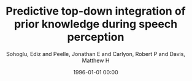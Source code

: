 ---
layout: post
title: Predictive top-down integration of prior knowledge during speech perception

date: 1996-01-01 00:00
author: Sohoglu, Ediz and Peelle, Jonathan E and Carlyon, Robert P and Davis, Matthew H
journal: Journal of Neuroscience

link: https://doi.org/10.1523/JNEUROSCI.5069-11.2012

year: 2012
---